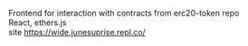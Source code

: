 Frontend for interaction with contracts from erc20-token repo  
React, ethers.js  
site https://wide.junesuprise.repl.co/
